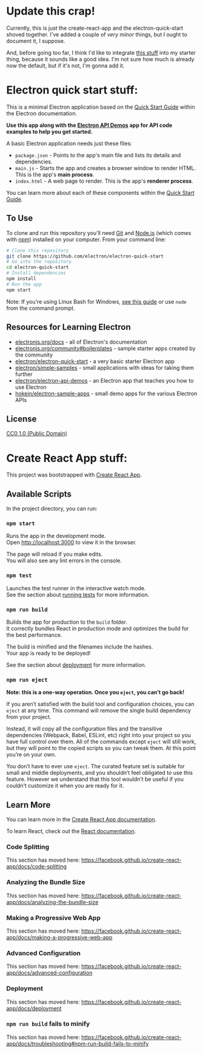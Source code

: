 # Update this crap!

Currently, this is just the create-react-app and the electron-quick-start shoved
together. I've added a couple of *very minor* things, but I ought to document
it, I suppose.

And, before going too far, I think I'd like to integrate
[this stuff](https://blog.avocode.com/4-must-know-tips-for-building-cross-platform-electron-apps-f3ae9c2bffff)
into my starter thing, because it sounds like a good idea. I'm not sure how much
is already now the default, but if it's not, I'm gonna add it.

# Electron quick start stuff:

This is a minimal Electron application based on the [Quick Start Guide](https://electronjs.org/docs/tutorial/quick-start)
within the Electron documentation.

**Use this app along with the [Electron API Demos](https://electronjs.org/#get-started)
app for API code examples to help you get started.**

A basic Electron application needs just these files:

- `package.json` - Points to the app's main file and lists its details and
  dependencies.
- `main.js` - Starts the app and creates a browser window to render HTML. This
  is the app's **main process**.
- `index.html` - A web page to render. This is the app's **renderer process**.

You can learn more about each of these components within the [Quick Start Guide](https://electronjs.org/docs/tutorial/quick-start).

## To Use

To clone and run this repository you'll need [Git](https://git-scm.com) and [Node.js](https://nodejs.org/en/download/)
(which comes with [npm](http://npmjs.com)) installed on your computer. From your
command line:

```bash
# Clone this repository
git clone https://github.com/electron/electron-quick-start
# Go into the repository
cd electron-quick-start
# Install dependencies
npm install
# Run the app
npm start
```

Note: If you're using Linux Bash for Windows,
[see this guide](https://www.howtogeek.com/261575/how-to-run-graphical-linux-desktop-applications-from-windows-10s-bash-shell/)
or use `node` from the command prompt.

## Resources for Learning Electron

- [electronjs.org/docs](https://electronjs.org/docs) - all of Electron's
  documentation
- [electronjs.org/community#boilerplates](https://electronjs.org/community#boilerplates) -
  sample starter apps created by the community
- [electron/electron-quick-start](https://github.com/electron/electron-quick-start) -
  a very basic starter Electron app
- [electron/simple-samples](https://github.com/electron/simple-samples) - small
  applications with ideas for taking them further
- [electron/electron-api-demos](https://github.com/electron/electron-api-demos) -
  an Electron app that teaches you how to use Electron
- [hokein/electron-sample-apps](https://github.com/hokein/electron-sample-apps) -
  small demo apps for the various Electron APIs

## License

[CC0 1.0 (Public Domain)](LICENSE.md)

# Create React App stuff:

This project was bootstrapped with [Create React App](https://github.com/facebook/create-react-app).

## Available Scripts

In the project directory, you can run:

### `npm start`

Runs the app in the development mode.<br> Open [http://localhost:3000](http://localhost:3000)
to view it in the browser.

The page will reload if you make edits.<br> You will also see any lint errors in
the console.

### `npm test`

Launches the test runner in the interactive watch mode.<br> See the section
about [running tests](https://facebook.github.io/create-react-app/docs/running-tests)
for more information.

### `npm run build`

Builds the app for production to the `build` folder.<br> It correctly bundles
React in production mode and optimizes the build for the best performance.

The build is minified and the filenames include the hashes.<br> Your app is
ready to be deployed!

See the section about [deployment](https://facebook.github.io/create-react-app/docs/deployment)
for more information.

### `npm run eject`

**Note: this is a one-way operation. Once you `eject`, you can’t go back!**

If you aren’t satisfied with the build tool and configuration choices, you can
`eject` at any time. This command will remove the single build dependency from
your project.

Instead, it will copy all the configuration files and the transitive
dependencies (Webpack, Babel, ESLint, etc) right into your project so you have
full control over them. All of the commands except `eject` will still work, but
they will point to the copied scripts so you can tweak them. At this point
you’re on your own.

You don’t have to ever use `eject`. The curated feature set is suitable for
small and middle deployments, and you shouldn’t feel obligated to use this
feature. However we understand that this tool wouldn’t be useful if you couldn’t
customize it when you are ready for it.

## Learn More

You can learn more in the [Create React App documentation](https://facebook.github.io/create-react-app/docs/getting-started).

To learn React, check out the [React documentation](https://reactjs.org/).

### Code Splitting

This section has moved here: https://facebook.github.io/create-react-app/docs/code-splitting

### Analyzing the Bundle Size

This section has moved here: https://facebook.github.io/create-react-app/docs/analyzing-the-bundle-size

### Making a Progressive Web App

This section has moved here: https://facebook.github.io/create-react-app/docs/making-a-progressive-web-app

### Advanced Configuration

This section has moved here: https://facebook.github.io/create-react-app/docs/advanced-configuration

### Deployment

This section has moved here: https://facebook.github.io/create-react-app/docs/deployment

### `npm run build` fails to minify

This section has moved here: https://facebook.github.io/create-react-app/docs/troubleshooting#npm-run-build-fails-to-minify
